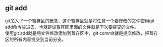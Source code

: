 ## git add
git加入了一个暂存区的概念，这个暂存区就是将任意一个要修改的文件使用git add命令放进去，也就是说暂存区里面的文件就是下次要提交的文件。  
使用git add就是将文件修改添加到暂存区中，git commit就是提交修改，把暂存区的所有内容提交到当前分支。